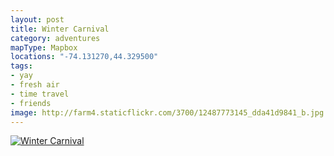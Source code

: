 ```yaml
---
layout: post
title: Winter Carnival
category: adventures
mapType: Mapbox
locations: "-74.131270,44.329500"
tags: 
- yay
- fresh air
- time travel
- friends
image: http://farm4.staticflickr.com/3700/12487773145_dda41d9841_b.jpg
---
```


<a href="http://www.flickr.com/photos/katydecorah/12487773145/" title="Winter Carnival by katydecorah, on Flickr"><img src="http://farm4.staticflickr.com/3700/12487773145_dda41d9841_b.jpg" class="pop-out" alt="Winter Carnival"></a>